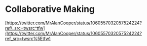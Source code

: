 # Collaborative Making

[https://twitter.com/MrAlanCooper/status/1060557032057524224?ref\_src=twsrc^tfw](https://twitter.com/MrAlanCooper/status/1060557032057524224?ref_src=twsrc%5Etfw)

